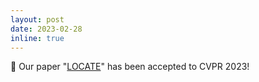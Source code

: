 ```yaml
---
layout: post
date: 2023-02-28
inline: true
---
```


🎉 Our paper "[LOCATE](https://reagan1311.github.io/locate)" has been accepted to CVPR 2023! 